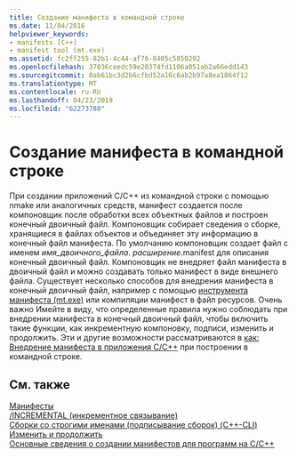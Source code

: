 ```yaml
---
title: Создание манифеста в командной строке
ms.date: 11/04/2016
helpviewer_keywords:
- manifests [C++]
- manifest tool (mt.exe)
ms.assetid: fc2ff255-82b1-4c44-af76-8405c5850292
ms.openlocfilehash: 37036ceedc59e20374fd1106a051ab2a66edd143
ms.sourcegitcommit: 0ab61bc3d2b6cfbd52a16c6ab2b97a8ea1864f12
ms.translationtype: MT
ms.contentlocale: ru-RU
ms.lasthandoff: 04/23/2019
ms.locfileid: "62273780"
---
```

# <a name="manifest-generation-at-the-command-line"></a>Создание манифеста в командной строке

При создании приложений C/C++ из командной строки с помощью nmake или аналогичных средств, манифест создается после компоновщик после обработки всех объектных файлов и построен конечный двоичный файл. Компоновщик собирает сведения о сборке, хранящиеся в файлах объектов и объединяет эту информацию в конечный файл манифеста. По умолчанию компоновщик создает файл с именем *имя_двоичного_файла*. *расширение*.manifest для описания конечный двоичный файл. Компоновщик не внедряет файл манифеста в двоичный файл и можно создавать только манифест в виде внешнего файла. Существует несколько способов для внедрения манифеста в конечный двоичный файл, например с помощью [инструмента манифеста (mt.exe)](https://msdn.microsoft.com/library/aa375649) или компиляции манифест в файл ресурсов. Очень важно Имейте в виду, что определенные правила нужно соблюдать при внедрении манифеста в конечный двоичный файл, чтобы включить такие функции, как инкрементную компоновку, подписи, изменить и продолжить. Эти и другие возможности рассматриваются в [как: Внедрение манифеста в приложения C/C++](how-to-embed-a-manifest-inside-a-c-cpp-application.md) при построении в командной строке.

## <a name="see-also"></a>См. также

[Манифесты](/windows/desktop/sbscs/manifests)<br/>
[/INCREMENTAL (инкрементное связывание)](reference/incremental-link-incrementally.md)<br/>
[Сборки со строгими именами (подписывание сборок) (C++-CLI)](../dotnet/strong-name-assemblies-assembly-signing-cpp-cli.md)<br/>
[Изменить и продолжить](/visualstudio/debugger/edit-and-continue)<br/>
[Основные сведения о создании манифестов для программ на C/C++](understanding-manifest-generation-for-c-cpp-programs.md)<br/>
